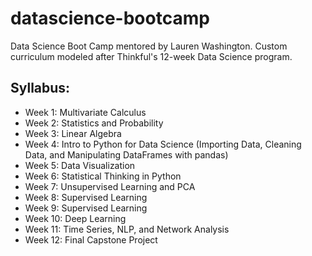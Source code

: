 # datascience-bootcamp
Data Science Boot Camp mentored by Lauren Washington.  Custom curriculum modeled after Thinkful's 12-week Data Science program.

## Syllabus:
- Week 1: Multivariate Calculus
- Week 2: Statistics and Probability
- Week 3: Linear Algebra
- Week 4: Intro to Python for Data Science (Importing Data, Cleaning Data, and Manipulating DataFrames with pandas)
- Week 5: Data Visualization  
- Week 6: Statistical Thinking in Python
- Week 7: Unsupervised Learning and PCA
- Week 8: Supervised Learning
- Week 9: Supervised Learning
- Week 10: Deep Learning
- Week 11: Time Series, NLP, and Network Analysis 
- Week 12: Final Capstone Project
